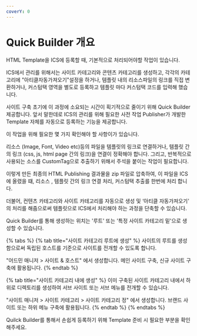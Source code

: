 ```yaml
---
coverY: 0
---
```


# Quick Builder 개요

HTML Template을 ICS에 등록할 때, 기본적으로 처리되어야할 작업이 있습니다.&#x20;

ICS에서 관리를 위해서는 사이트 카테고리와 콘텐츠 카테고리를 생성하고, 각각의 카테고리에 "아티클자동가져오기"설정을 하거나, 템플릿 내의 리소스파일의 링크를 직접 변환하거나, 커스텀택 영역을 별도로 등록하고 템플릿 마다 커스텀택 코드를 입력해 했습니다.&#x20;

사이트 구축 초기에 이 과정에 소요되는 시간이 획기적으로 줄이기 위해 Quick Builder 제공합니다. 앞서 말한데로 ICS의 관리를 위해 필요한 사전 작업 Publisher가 개발한 Template 자체를 자동으로 등록하는 기능을 제공합니다.

이 작업을 위해 필요한 몇 가지 확인해야 할 사항이가 있습니다.

리소스 (Image, Font, Video etc)등의 파일을 템플릿의 링크로 연결하거나, 템플릿  간의 링크 (css, js, html page 간의 링크)을 연결이 정확해야 합니다. 그리고, 반복적으로 사용되는 소스를 CustomTag으로 추출하기 위해서 주석을 붙이는 작업이 필요합니다.&#x20;

이렇게 만든 최종의 HTML Publishing  결과물을 zip 파일로 압축하여, 이 파일을 ICS에 올렸을 떄, 리소스 , 템플릿 간의 링크 연결 처리, 커스텀택 추출를 한번에 처리 합니다.&#x20;

더불어, 컨텐츠 카테고리와 사이트 카테고리를 자동으로 생성 및 ‘아티클 자동가져오기' 의 처리를 해줌으로써 템플릿으로 ICS에서 처리해야 하는 과정을 단축할 수 있습니다.

Quick Builder를 통해 생성하는 위치는 '루트' 또는 '특정 사이트 카테고리 밑'으로 생성할 수 있습니다.&#x20;

{% tabs %}
{% tab title="사이트 카테고리 루트에 생성" %}
사이트의 루트를 생성함으로써 독립된 호스트를 기준으로 사이트를 전개할 수 있도록 합니다.&#x20;

"어드민 매니저 > 사이트 & 호스트" 에서 생성합니다. 메인 사이트 구축, 신규 사이트 구축에 활용됩니다.
{% endtab %}

{% tab title="사이트 카테고리 내에 생성" %}
이미 구축된 사이트 카테고리 내에서 하위로 디렉토리를 생성하여 서브 사이트 또는 서브 메뉴를 전개할 수 있습니다.&#x20;

"사이트 매니저 > 사이트 카테고리 > 사이트 카테고리 정" 에서 생성합니다. 브랜드 사이트 또는 하위 메뉴 구축에 활용됩니다.
{% endtab %}
{% endtabs %}

Quilck Builder를 통해서 손쉽게 등록하기 위해 Template 준비 시 필요한 부분을 확인해주세요.&#x20;
